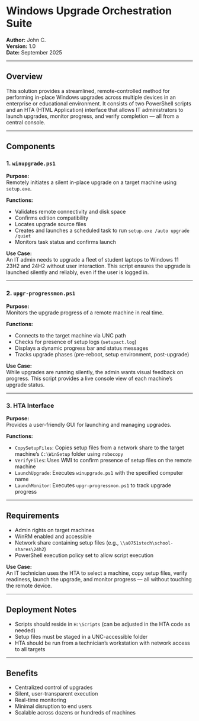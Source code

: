 # Windows Upgrade Orchestration Suite

**Author:** John C.  
**Version:** 1.0  
**Date:** September 2025  

---

## Overview

This solution provides a streamlined, remote-controlled method for performing in-place Windows upgrades across multiple devices in an enterprise or educational environment. It consists of two PowerShell scripts and an HTA (HTML Application) interface that allows IT administrators to launch upgrades, monitor progress, and verify completion — all from a central console.

---

## Components

### 1. `winupgrade.ps1`

**Purpose:**  
Remotely initiates a silent in-place upgrade on a target machine using `setup.exe`.

**Functions:**
- Validates remote connectivity and disk space
- Confirms edition compatibility
- Locates upgrade source files
- Creates and launches a scheduled task to run `setup.exe /auto upgrade /quiet`
- Monitors task status and confirms launch

**Use Case:**  
An IT admin needs to upgrade a fleet of student laptops to Windows 11 23H2 and 24H2 without user interaction. This script ensures the upgrade is launched silently and reliably, even if the user is logged in.

---

### 2. `upgr-progressmon.ps1`

**Purpose:**  
Monitors the upgrade progress of a remote machine in real time.

**Functions:**
- Connects to the target machine via UNC path
- Checks for presence of setup logs (`setupact.log`)
- Displays a dynamic progress bar and status messages
- Tracks upgrade phases (pre-reboot, setup environment, post-upgrade)

**Use Case:**  
While upgrades are running silently, the admin wants visual feedback on progress. This script provides a live console view of each machine’s upgrade status.

---

### 3. HTA Interface

**Purpose:**  
Provides a user-friendly GUI for launching and managing upgrades.

**Functions:**
- `CopySetupFiles`: Copies setup files from a network share to the target machine’s `C:\WinSetup` folder using `robocopy`
- `VerifyFiles`: Uses WMI to confirm presence of setup files on the remote machine
- `LaunchUpgrade`: Executes `winupgrade.ps1` with the specified computer name
- `LaunchMonitor`: Executes `upgr-progressmon.ps1` to track upgrade progress

---

## Requirements

- Admin rights on target machines  
- WinRM enabled and accessible  
- Network share containing setup files (e.g., `\\a0751stech\school-shares\24h2`)  
- PowerShell execution policy set to allow script execution  

**Use Case:**  
An IT technician uses the HTA to select a machine, copy setup files, verify readiness, launch the upgrade, and monitor progress — all without touching the remote device.

---

## Deployment Notes

- Scripts should reside in `H:\Scripts` (can be adjusted in the HTA code as needed)  
- Setup files must be staged in a UNC-accessible folder  
- HTA should be run from a technician’s workstation with network access to all targets  

---

## Benefits

- Centralized control of upgrades  
- Silent, user-transparent execution  
- Real-time monitoring  
- Minimal disruption to end users  
- Scalable across dozens or hundreds of machines  

